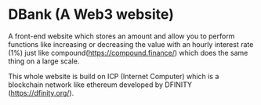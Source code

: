 # DBank (A Web3 website)
A front-end website which stores an amount and allow you to perform functions like increasing or decreasing the value with an hourly interest rate (1%) just like compound(https://compound.finance/) which does the same thing on a large scale.


  This whole website is build on ICP (Internet Computer) which is a blockchain network like ethereum developed by DFINITY (https://dfinity.org/).
